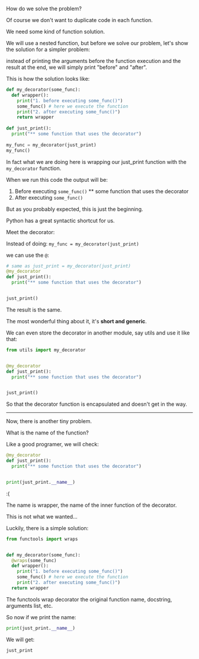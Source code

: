 How do we solve the problem?


Of course we don't want to duplicate code in each function.

We need some kind of function solution.

We will use a nested function, but before we solve our problem, let's show the solution for a simpler problem:

instead of printing the arguments before the function execution and the result at the end, we will simply print "before" and "after".


This is how the solution looks like:
```python
def my_decorator(some_func):
  def wrapper():
    print("1. before executing some_func()")
    some_func() # here we execute the function
    print("2. after executing some_func()")
    return wrapper   
  
def just_print():
  print("** some function that uses the decorator")
  
my_func = my_decorator(just_print)
my_func() 
```


In fact what we are doing here is wrapping our just_print function with the `my_decorator` function.​

When we run this code the output will be:

1. Before executing `some_func()` ** some function that uses the decorator
2. After executing `some_func()` 


But as you probably expected, this is just the beginning.

Python has a great syntactic shortcut for us.


Meet the decorator:

Instead of doing: `my_func = my_decorator(just_print)`

we can use the `@`:
```python
# same as just_print = my_decorator(just_print)
@my_decorator
def just_print():
  print("** some function that uses the decorator")


just_print() 
```

The result is the same.

The most wonderful thing about it, it's **short and generic**.

We can even store the decorator in another module, say utils and use it like that:
```python
from utils import my_decorator


@my_decorator
def just_print():
  print("** some function that uses the decorator")


just_print() 
```

So that the decorator function is encapsulated and doesn't get in the way.

---

Now, there is another tiny problem.

What is the name of the function?


Like a good programer, we will check:
```python
@my_decorator
def just_print():
  print("** some function that uses the decorator")


print(just_print.__name__) 
```
:(


The name is wrapper, the name of the inner function of the decorator.

This is not what we wanted...

Luckily, there is a simple solution:

```python
from functools import wraps


def my_decorator(some_func):
  @wraps(some_func)
  def wrapper():
    print("1. before executing some_func()")
    some_func() # here we execute the function
    print("2. after executing some_func()")
  return wrapper  
```

The functools wrap decorator the original function name, docstring, arguments list, etc.

So now if we print the name:
```python
print(just_print.__name__) 
```

We will get:
```output
just_print
```